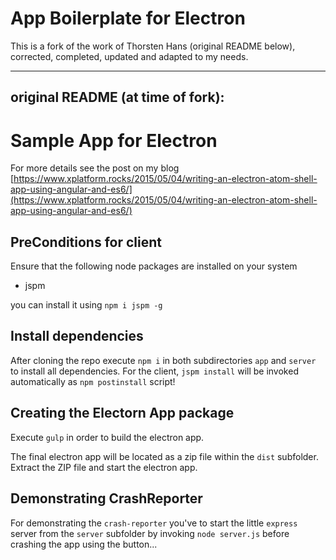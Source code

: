 # App Boilerplate for Electron

This is a fork of the work of Thorsten Hans (original README below), corrected, completed, updated and adapted to my needs.

----------------
original README (at time of fork):
----------------
# Sample App for Electron

For more details see the post on my blog [https://www.xplatform.rocks/2015/05/04/writing-an-electron-atom-shell-app-using-angular-and-es6/](https://www.xplatform.rocks/2015/05/04/writing-an-electron-atom-shell-app-using-angular-and-es6/)


## PreConditions for client

Ensure that the following node packages are installed on your system

 * jspm

you can install it using `npm i jspm -g`


## Install dependencies

After cloning the repo execute `npm i` in both subdirectories `app` and `server` to install all dependencies. For the client, `jspm install` will be invoked automatically as `npm postinstall` script!

## Creating the Electorn App package

Execute `gulp` in order to build the electron app.

The final electron app will be located as a zip file within the `dist` subfolder. Extract the ZIP file and start the electron app.

## Demonstrating CrashReporter

For demonstrating the `crash-reporter` you've to start the little `express` server from the `server` subfolder by invoking `node server.js` before crashing the app using the button...

